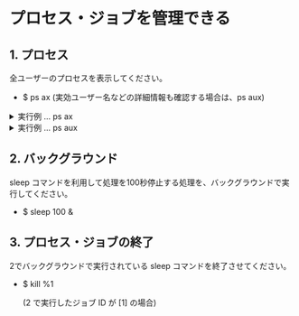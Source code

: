 # プロセス・ジョブを管理できる

## 1. プロセス

全ユーザーのプロセスを表示してください。

- $ ps ax (実効ユーザー名などの詳細情報も確認する場合は、ps aux)

<details><summary>実行例 ... ps ax</summary>

```bash
PID TTY      STAT   TIME COMMAND
1 ?        Ss     0:00 /sbin/init
2 ?        Sl     0:00 /init
...（以下略）
```
</details>

<details><summary>実行例 ... ps aux</summary>

```bash
USER         PID %CPU %MEM    VSZ   RSS TTY      STAT START   TIME COMMAND
root           1  0.0  0.1 165780 10844 ?        Ss   03:23   0:00 /sbin/init
root           2  0.0  0.0   3060  1792 ?        Sl   03:23   0:00 /init
...（以下略）
```
</details>

## 2. バックグラウンド

sleep コマンドを利用して処理を100秒停止する処理を、バックグラウンドで実行してください。

- $ sleep 100 &

## 3. プロセス・ジョブの終了

2でバックグラウンドで実行されている sleep コマンドを終了させてください。

- $ kill %1

  (2 で実行したジョブ ID が [1] の場合)